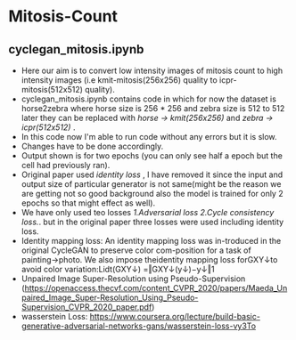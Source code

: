 # Mitosis-Count
## cyclegan_mitosis.ipynb
* Here our aim is to convert low intensity images of mitosis count to high intensity images (i.e kmit-mitosis(256x256) quality to icpr-mitosis(512x512) quality).
* cyclegan_mitosis.ipynb contains code in which for now the dataset is horse2zebra where horse size is 256 * 256 and zebra size is 512 to 512 later they can be replaced with *horse -> kmit(256x256)* and *zebra -> icpr(512x512)* .
* In this code now I'm able to run code without any errors but it is slow.
* Changes have to be done accordingly.
* Output shown is for two epochs (you can only see half a epoch but the cell had previously ran).
* Original paper used *identity loss* , I have removed it since the input and output size of particular generator is not same(might be the reason we are getting not so good background also the model is trained for only 2 epochs so that might effect as well).
* We have only used teo losses *1.Adversarial loss 2.Cycle consistency loss.*. but in the original paper three losses were used including identity loss.
* Identity mapping loss:   An identity mapping loss was in-troduced in the original CycleGAN to preserve color com-position for a task of painting→photo. We also impose theidentity mapping loss forGXY↓to avoid color variation:Lidt(GXY↓) =‖GXY↓(y↓)−y↓‖1
* Unpaired Image Super-Resolution using Pseudo-Supervision (https://openaccess.thecvf.com/content_CVPR_2020/papers/Maeda_Unpaired_Image_Super-Resolution_Using_Pseudo-Supervision_CVPR_2020_paper.pdf)
* wasserstein Loss:   https://www.coursera.org/lecture/build-basic-generative-adversarial-networks-gans/wasserstein-loss-vy3To
